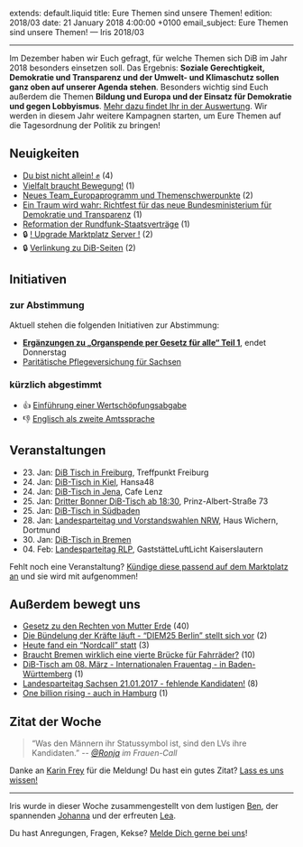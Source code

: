 
extends: default.liquid
title: Eure Themen sind unsere Themen!
edition: 2018/03
date: 21 January 2018 4:00:00 +0100
email_subject: Eure Themen sind unsere Themen! — Iris 2018/03

---
Im Dezember haben wir Euch gefragt, für welche Themen sich DiB im Jahr 2018 besonders einsetzen soll. Das Ergebnis: **Soziale Gerechtigkeit, Demokratie und Transparenz und der Umwelt- und Klimaschutz sollen ganz oben auf unserer Agenda stehen**. Besonders wichtig sind Euch außerdem die Themen **Bildung und Europa und der Einsatz für Demokratie und gegen Lobbyismus**. [Mehr dazu findet Ihr in der Auswertung](https://dib.de/2018/01/17/du-bist-nicht-allein/). 
Wir werden in diesem Jahr weitere Kampagnen starten, um Eure Themen auf die Tagesordnung der Politik zu bringen! 

## Neuigkeiten

 - [Du bist nicht allein! ✊](https://marktplatz.dib.de/t/du-bist-nicht-allein/15616) (4)
 - [Vielfalt braucht Bewegung!](https://marktplatz.dib.de/t/vielfalt-braucht-bewegung/15539) (1)
 - [Neues Team_Europaprogramm und Themenschwerpunkte](https://marktplatz.dib.de/t/neues-team-europaprogramm-und-themenschwerpunkte/15525) (2)
 - [Ein Traum wird wahr: Richtfest für das neue Bundesministerium für Demokratie und Transparenz](https://marktplatz.dib.de/t/ein-traum-wird-wahr-richtfest-fuer-das-neue-bundesministerium-fuer-demokratie-und-transparenz/15453) (1)
 - [Reformation der Rundfunk-Staatsverträge](https://marktplatz.dib.de/t/reformation-der-rundfunk-staatsvertraege/15694) (1)
 - 🔒 [! Upgrade Marktplatz Server !](https://marktplatz.dib.de/t/upgrade-marktplatz-server/15781) (2)
 - 🔒 [Verlinkung zu DiB-Seiten](https://marktplatz.dib.de/t/verlinkung-zu-dib-seiten/15774) (2)


## Initiativen

### zur Abstimmung
Aktuell stehen die folgenden Initiativen zur Abstimmung:

 - **[Ergänzungen zu „Organspende per Gesetz für alle“ Teil 1](https://abstimmen.dib.de/initiative/176-erganzungen-zu-organspende-per-gesetz-fur-alle-teil-1)**, endet Donnerstag
 - [Paritätische Pflegeversichung für Sachsen](https://abstimmen.dib.de/initiative/174-paritatische-pflegeversichung-fur-sachsen)

### kürzlich abgestimmt

 - 👍 [Einführung einer Wertschöpfungsabgabe](https://abstimmen.dib.de/initiative/173-einfuhrung-einer-wertschopfungsabgabe)
 - 👎 [Englisch als zweite Amtssprache](https://abstimmen.dib.de/initiative/170-englisch-als-zweite-amtssprache)


## Veranstaltungen

 - 23.&nbsp;Jan: [DiB Tisch in Freiburg](https://marktplatz.dib.de/t/dib-tisch-in-freiburg-jan-2018/14989), Treffpunkt Freiburg 
 - 24.&nbsp;Jan: [DiB-Tisch in Kiel](https://marktplatz.dib.de/t/dib-tisch-in-kiel-24-01-2018-hansa48/15321), Hansa48
 - 24.&nbsp;Jan: [DiB-Tisch in Jena](https://marktplatz.dib.de/t/dib-tisch-in-jena-24-01-18/15430), Cafe Lenz
 - 25.&nbsp;Jan: [Dritter Bonner DiB-Tisch ab 18:30](https://marktplatz.dib.de/t/dritter-bonner-dib-tisch-am-25-01-ab-18-30/14683), Prinz-Albert-Straße 73
 - 25.&nbsp;Jan: [DiB-Tisch in Südbaden](https://marktplatz.dib.de/t/dib-tisch-in-suedbaden/15197) 
 - 28.&nbsp;Jan: [Landesparteitag und Vorstandswahlen NRW](https://marktplatz.dib.de/t/landesparteitag-und-vorstandswahlen-nrw-dib-spirit/9965), Haus Wichern, Dortmund
 - 30.&nbsp;Jan: [DiB-Tisch in Bremen](https://marktplatz.dib.de/t/dib-tisch-in-bremen-am-30-01-2018/15625) 
 - 04.&nbsp;Feb: [Landesparteitag RLP](https://marktplatz.dib.de/t/einladung-zum-landesparteitag-rlp/15673),  GaststätteLuftLicht Kaiserslautern


Fehlt noch eine Veranstaltung? [Kündige diese passend auf dem Marktplatz an](https://marktplatz.dib.de/t/veranstaltungen-fuer-iris-ankuendigen/11128?source_topic_id=2720) und sie wird mit aufgenommen!

## Außerdem bewegt uns

 - [Gesetz zu den Rechten von Mutter Erde](https://marktplatz.dib.de/t/gesetz-zu-den-rechten-von-mutter-erde/15308) (40)
 - [Die Bündelung der Kräfte läuft - &ldquo;DIEM25 Berlin&rdquo; stellt sich vor](https://marktplatz.dib.de/t/die-buendelung-der-kraefte-laeuft-diem25-berlin-stellt-sich-vor/15462) (2)
 - [Heute fand ein &ldquo;Nordcall&rdquo; statt](https://marktplatz.dib.de/t/heute-fand-ein-nordcall-statt/15329) (3)
 - [Braucht Bremen wirklich eine vierte Brücke für Fahrräder?](https://marktplatz.dib.de/t/braucht-bremen-wirklich-eine-vierte-bruecke-fuer-fahrraeder/15597) (10)
 - [DiB-Tisch am 08. März - Internationalen Frauentag - in Baden-Württemberg](https://marktplatz.dib.de/t/dib-tisch-am-08-maerz-internationalen-frauentag-in-baden-wuerttemberg/15570) (1)
 - [Landesparteitag Sachsen 21.01.2017 - fehlende Kandidaten!](https://marktplatz.dib.de/t/landesparteitag-21-01-2017-fehlende-kandidaten/15524) (8)
 - [One billion rising - auch in Hamburg](https://marktplatz.dib.de/t/one-billion-rising-auch-in-hamburg/15662) (1)


## Zitat der Woche

> “Was den Männern ihr Statussymbol ist, sind den LVs ihre Kandidaten.” <cite> -- [@Ronja](https://marktplatz.dib.de/u/ronja/summary) im Frauen-Call</cite>

Danke an [Karin Frey](https://marktplatz.dib.de/u/karinfrey/summary) für die Meldung! Du hast ein gutes Zitat? [Lass es uns wissen!](https://marktplatz.dib.de/t/lustige-dib-zitate/10175)


---

Iris wurde in dieser Woche zusammengestellt von dem lustigen [Ben](https://marktplatz.dib.de/u/Ben/), der spannenden [Johanna](https://marktplatz.dib.de/u/Johanna/) und der erfreuten [Lea](https://marktplatz.dib.de/u/Leia/).

Du hast Anregungen, Fragen, Kekse? [Melde Dich gerne bei uns](https://marktplatz.dib.de/t/neu-iris-die-woechtliche-zusammenfasssung-zum-sonntagsbrunch/10990)!

